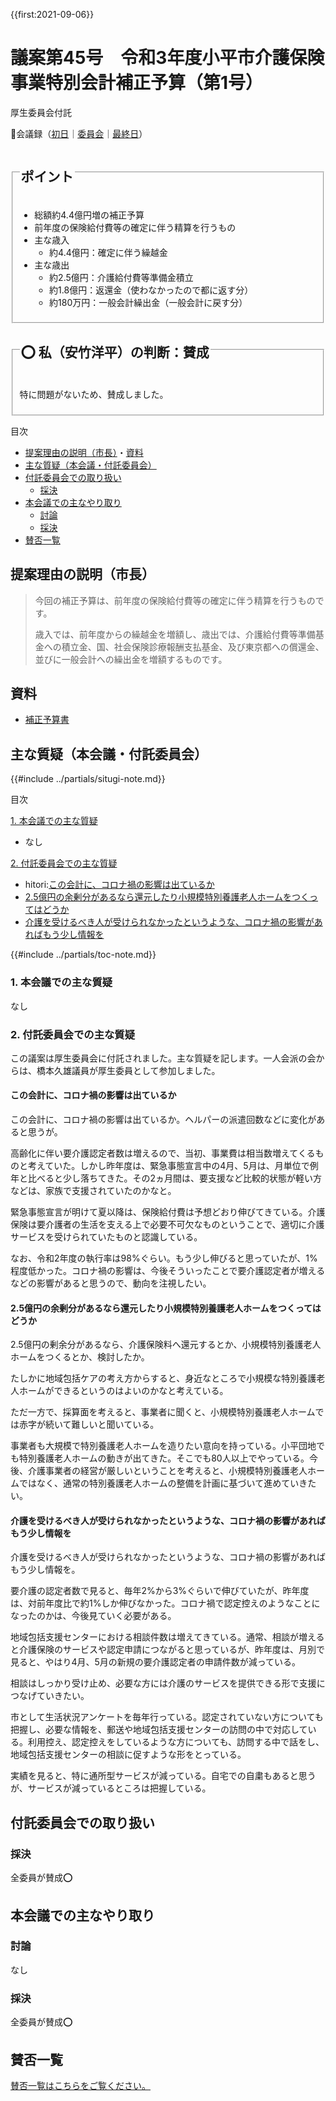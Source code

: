 {{first:2021-09-06}}

# 議案第45号　令和3年度小平市介護保険事業特別会計補正予算（第1号）

<i class="fa fa-gavel" aria-hidden="true"></i> 厚生委員会付託

<p id="read-kaigiroku">📄会議録（<a href="https://ssp.kaigiroku.net/tenant/kodaira/SpMinuteView.html?council_id=1240&schedule_id=2&minute_id=504&is_search=true">初日</a>｜<a href="https://ssp.kaigiroku.net/tenant/kodaira/SpMinuteView.html?council_id=1244&schedule_id=2&minute_id=58&is_search=true">委員会</a>｜<a href="https://ssp.kaigiroku.net/tenant/kodaira/SpMinuteView.html?council_id=1240&schedule_id=6&minute_id=551&is_search=true">最終日</a>）</p>

<fieldset class="pnt">
  <legend><h2>ポイント</h2></legend>

- 総額約4.4億円増の補正予算
- 前年度の保険給付費等の確定に伴う精算を行うもの
- 主な歳入
  - 約4.4億円：確定に伴う繰越金
- 主な歳出
  - 約2.5億円：介護給付費等準備金積立
  - 約1.8億円：返還金（使わなかったので都に返す分）
  - 約180万円：一般会計繰出金（一般会計に戻す分）
</fieldset>

<fieldset class="sanpi">
  <legend><h2>⭕️ 私（安竹洋平）の判断：賛成</h2></legend>

特に問題がないため、賛成しました。

</fieldset>

<div class="toc">

目次

- [提案理由の説明（市長）](#提案理由の説明市長)・[資料](#資料)
- [主な質疑（本会議・付託委員会）](#主な質疑本会議付託委員会)
- [付託委員会での取り扱い](#付託委員会での取り扱い)
  - [採決](#採決)
- [本会議での主なやり取り](#本会議での主なやり取り)
  - [討論](#討論)
  - [採決](#採決-1)
- [賛否一覧](#賛否一覧)

</div>

## 提案理由の説明（市長）
> 今回の補正予算は、前年度の保険給付費等の確定に伴う精算を行うものです。
>
> 歳入では、前年度からの繰越金を増額し、歳出では、介護給付費等準備基金への積立金、国、社会保険診療報酬支払基金、及び東京都への償還金、並びに一般会計への繰出金を増額するものです。

## 資料

- [補正予算書](https://www.city.kodaira.tokyo.jp/kurashi/093/093400.html)

<div class="ippan-situgi">

## 主な質疑（本会議・付託委員会）
{{#include ../partials/situgi-note.md}}


<div class="toc">

目次

[1. 本会議での主な質疑](#1-本会議での主な質疑)

- なし

[2. 付託委員会での主な質疑](#2-付託委員会での主な質疑)

- hitori:[この会計に、コロナ禍の影響は出ているか](#この会計にコロナ禍の影響は出ているか)
- [2.5億円の余剰分があるなら還元したり小規模特別養護老人ホームをつくってはどうか](#25億円の余剰分があるなら還元したり小規模特別養護老人ホームをつくってはどうか)
- [介護を受けるべき人が受けられなかったというような、コロナ禍の影響があればもう少し情報を](#介護を受けるべき人が受けられなかったというようなコロナ禍の影響があればもう少し情報を)


{{#include ../partials/toc-note.md}}

</div>

### 1. 本会議での主な質疑
なし

### 2. 付託委員会での主な質疑
この議案は厚生委員会に付託されました。主な質疑を記します。一人会派の会からは、橋本久雄議員が厚生委員として参加しました。

#### この会計に、コロナ禍の影響は出ているか
<div class="bln bleft hitori" data-speaker="👍 橋本久雄議員（一人会派の会）">

この会計に、コロナ禍の影響は出ているか。ヘルパーの派遣回数などに変化があると思うが。

</div>

<div class="bln bright" data-speaker="高齢者支援課長補佐（赤坂）">

高齢化に伴い要介護認定者数は増えるので、当初、事業費は相当数増えてくるものと考えていた。しかし昨年度は、緊急事態宣言中の4月、5月は、月単位で例年と比べると少し落ちてきた。その2ヵ月間は、要支援など比較的状態が軽い方などは、家族で支援されていたのかなと。

</div>

<div class="bln bright" data-speaker="高齢者支援課長補佐（赤坂）">

緊急事態宣言が明けて夏以降は、保険給付費は予想どおり伸びてきている。介護保険は要介護者の生活を支える上で必要不可欠なものということで、適切に介護サービスを受けられていたものと認識している。

</div>

<div class="bln bright" data-speaker="高齢者支援課長補佐（赤坂）">

なお、令和2年度の執行率は98%ぐらい。もう少し伸びると思っていたが、1%程度低かった。コロナ禍の影響は、今後そういったことで要介護認定者が増えるなどの影響があると思うので、動向を注視したい。

</div>

#### 2.5億円の余剰分があるなら還元したり小規模特別養護老人ホームをつくってはどうか

<div class="bln bleft" data-speaker="他会派の議員">

2.5億円の剰余分があるなら、介護保険料へ還元するとか、小規模特別養護老人ホームをつくるとか、検討したか。

</div>

<div class="bln bright" data-speaker="高齢者支援課長補佐（赤坂）">

たしかに地域包括ケアの考え方からすると、身近なところで小規模な特別養護老人ホームができるというのはよいのかなと考えている。

</div>

<div class="bln bright" data-speaker="高齢者支援課長補佐（赤坂）">

ただ一方で、採算面を考えると、事業者に聞くと、小規模特別養護老人ホームでは赤字が続いて難しいと聞いている。

</div>

<div class="bln bright" data-speaker="高齢者支援課長補佐（赤坂）">

事業者も大規模で特別養護老人ホームを造りたい意向を持っている。小平団地でも特別養護老人ホームの動きが出てきた。そこでも80人以上でやっている。今後、介護事業者の経営が厳しいということを考えると、小規模特別養護老人ホームではなく、通常の特別養護老人ホームの整備を計画に基づいて進めていきたい。

</div>

#### 介護を受けるべき人が受けられなかったというような、コロナ禍の影響があればもう少し情報を

<div class="bln bleft" data-speaker="他会派の議員">

介護を受けるべき人が受けられなかったというような、コロナ禍の影響があればもう少し情報を。

</div>

<div class="bln bright" data-speaker="高齢者支援課長補佐（赤坂）">

要介護の認定者数で見ると、毎年2%から3%ぐらいで伸びていたが、昨年度は、対前年度比で約1%しか伸びなかった。コロナ禍で認定控えのようなことになったのかは、今後見ていく必要がある。

</div>

<div class="bln bright" data-speaker="高齢者支援課長補佐（赤坂）">

地域包括支援センターにおける相談件数は増えてきている。通常、相談が増えると介護保険のサービスや認定申請につながると思っているが、昨年度は、月別で見ると、やはり4月、5月の新規の要介護認定者の申請件数が減っている。

</div>

<div class="bln bright" data-speaker="高齢者支援課長補佐（赤坂）">

相談はしっかり受け止め、必要な方には介護のサービスを提供できる形で支援につなげていきたい。

</div>

<div class="bln bright" data-speaker="地域包括ケア推進担当課長（島田）">

市として生活状況アンケートを毎年行っている。認定されていない方についても把握し、必要な情報を、郵送や地域包括支援センターの訪問の中で対応している。利用控え、認定控えをしているような方についても、訪問する中で話をし、地域包括支援センターの相談に促すような形をとっている。

</div>

<div class="bln bright" data-speaker="地域包括ケア推進担当課長（島田）">

実績を見ると、特に通所型サービスが減っている。自宅での自粛もあると思うが、サービスが減っているところは把握している。

</div>


</div>

## 付託委員会での取り扱い
### 採決
全委員が賛成⭕️

## 本会議での主なやり取り
### 討論
なし

### 採決
全委員が賛成⭕️

## 賛否一覧
[賛否一覧はこちらをご覧ください。](./index.md#賛否)